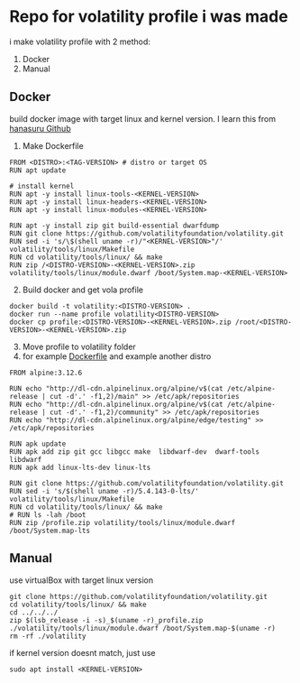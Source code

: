 # Repo for volatility profile i was made

i make volatility profile with 2 method:
1. Docker
2. Manual

## Docker
build docker image with target linux and kernel version. I learn this from [hanasuru Github](https://github.com/hanasuru/vol_profile_builder)
1. Make Dockerfile
```
FROM <DISTRO>:<TAG-VERSION> # distro or target OS
RUN apt update

# install kernel 
RUN apt -y install linux-tools-<KERNEL-VERSION>
RUN apt -y install linux-headers-<KERNEL-VERSION>
RUN apt -y install linux-modules-<KERNEL-VERSION>

RUN apt -y install zip git build-essential dwarfdump
RUN git clone https://github.com/volatilityfoundation/volatility.git
RUN sed -i 's/\$(shell uname -r)/"<KERNEL-VERSION>"/' volatility/tools/linux/Makefile
RUN cd volatility/tools/linux/ && make
RUN zip /<DISTRO-VERSION>-<KERNEL-VERSION>.zip volatility/tools/linux/module.dwarf /boot/System.map-<KERNEL-VERSION>
```
2. Build docker and get vola profile
```
docker build -t volatility:<DISTRO-VERSION> .
docker run --name profile volatility<DISTRO-VERSION>
docker cp profile:<DISTRO-VERSION>-<KERNEL-VERSION>.zip /root/<DISTRO-VERSION>-<KERNEL-VERSION>.zip
```
3. Move profile to volatility folder
4. for example [Dockerfile](Dockerfile) and example another distro
```
FROM alpine:3.12.6

RUN echo "http://dl-cdn.alpinelinux.org/alpine/v$(cat /etc/alpine-release | cut -d'.' -f1,2)/main" >> /etc/apk/repositories
RUN echo "http://dl-cdn.alpinelinux.org/alpine/v$(cat /etc/alpine-release | cut -d'.' -f1,2)/community" >> /etc/apk/repositories
RUN echo "http://dl-cdn.alpinelinux.org/alpine/edge/testing" >> /etc/apk/repositories

RUN apk update
RUN apk add zip git gcc libgcc make  libdwarf-dev  dwarf-tools  libdwarf 
RUN apk add linux-lts-dev linux-lts

RUN git clone https://github.com/volatilityfoundation/volatility.git
RUN sed -i 's/$(shell uname -r)/5.4.143-0-lts/' volatility/tools/linux/Makefile
RUN cd volatility/tools/linux/ && make
# RUN ls -lah /boot
RUN zip /profile.zip volatility/tools/linux/module.dwarf /boot/System.map-lts
```

## Manual
use virtualBox with target linux version
```
git clone https://github.com/volatilityfoundation/volatility.git
cd volatility/tools/linux/ && make
cd ../../../
zip $(lsb_release -i -s)_$(uname -r)_profile.zip ./volatility/tools/linux/module.dwarf /boot/System.map-$(uname -r)
rm -rf ./volatility
```
if kernel version doesnt match, just use
```
sudo apt install <KERNEL-VERSION>
```
